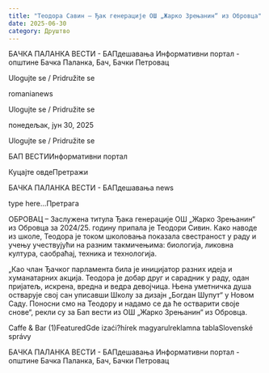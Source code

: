 ```yaml
---
title: "Теодора Савин – Ђак генерације ОШ „Жарко Зрењанин“ из Обровца"
date: 2025-06-30
category: Друштво
---
```


БАЧКА ПАЛАНКА ВЕСТИ - БАПдешавања Информативни портал - општине Бачка Паланка, Бач, Бачки Петровац

Ulogujte se / Pridružite se

romanianews

Ulogujte se / Pridružite se

понедељак, јун 30, 2025

Ulogujte se / Pridružite se

БАП ВЕСТИИнформативни портал

Куцајте овдеПретражи

БАЧКА ПАЛАНКА ВЕСТИ - БАПдешавања news

type here...Претрага

ОБРОВАЦ – Заслужена титула Ђака генерације ОШ „Жарко Зрењанин“ из Обровца за 2024/25. годину припала је Теодори Сивин. Како наводе из школе, Теодора је током школовања показала свестраност у раду и учењу учествујући на разним такмичењима: биологија, ликовна култура, саобраћај, техника и технологија.

„Као члан Ђачког парламента била је иницијатор разних идеја и хуманатарних акција. Теодора је добар друг и сарадник у раду, одан пријатељ, искрена, вредна и ведра девојчица. Њена уметничка душа остварује свој сан уписавши Школу за дизајн „Богдан Шупут“ у Новом Саду. Поносни смо на Теодору и надамо се да ће остварити своје снове“, рекли су за Бап вести из ОШ „Жарко Зрењанин“ из Обровца.

Caffe & Bar (1)FeaturedGde izaći?hírek magyarulreklamna tablaSlovenské správy

БАЧКА ПАЛАНКА ВЕСТИ - БАПдешавања Информативни портал - општине Бачка Паланка, Бач, Бачки Петровац
